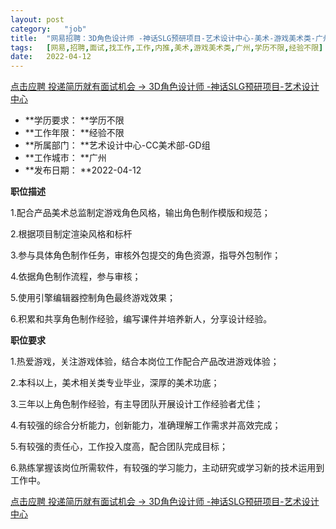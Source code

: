 ```yaml
---
layout:	post
category:	"job"
title:	"网易招聘：3D角色设计师 -神话SLG预研项目-艺术设计中心-美术-游戏美术类-广州学历不限经验不限"
tags:	[网易,招聘,面试,找工作,工作,内推,美术,游戏美术类,广州,学历不限,经验不限]
date:	2022-04-12
---
```


[点击应聘 投递简历就有面试机会 ->  3D角色设计师 -神话SLG预研项目-艺术设计中心](http://mobile.bole.netease.com/bole/boleDetail?id=36901&employeeId=346f03c3cda5f04c&key=all)



- **学历要求： **学历不限
- **工作年限： **经验不限
- **所属部门： **艺术设计中心-CC美术部-GD组
- **工作城市： **广州
- **发布日期： **2022-04-12



**职位描述**

1.配合产品美术总监制定游戏角色风格，输出角色制作模版和规范；

2.根据项目制定渲染风格和标杆

3.参与具体角色制作任务，审核外包提交的角色资源，指导外包制作；

4.依据角色制作流程，参与审核；

5.使用引擎编辑器控制角色最终游戏效果；

6.积累和共享角色制作经验，编写课件并培养新人，分享设计经验。



**职位要求**

1.热爱游戏，关注游戏体验，结合本岗位工作配合产品改进游戏体验；

2.本科以上，美术相关类专业毕业，深厚的美术功底；

3.三年以上角色制作经验，有主导团队开展设计工作经验者尤佳；

4.有较强的综合分析能力，创新能力，准确理解工作需求并高效完成；

5.有较强的责任心，工作投入度高，配合团队完成目标；

6.熟练掌握该岗位所需软件，有较强的学习能力，主动研究或学习新的技术运用到工作中。





[点击应聘 投递简历就有面试机会 ->  3D角色设计师 -神话SLG预研项目-艺术设计中心](http://mobile.bole.netease.com/bole/boleDetail?id=36901&employeeId=346f03c3cda5f04c&key=all)